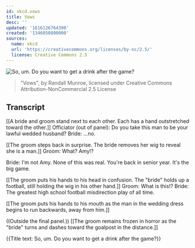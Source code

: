 ```yaml
---
id: xkcd.vows
title: Vows
desc: ''
updated: '1616126764390'
created: '1346050800000'
sources:
  name: xkcd
  url: 'https://creativecommons.org/licenses/by-nc/2.5/'
  license: Creative Commons 2.5
---
```

![So, um. Do you want to get a drink after the game?](https://imgs.xkcd.com/comics/vows.png)
> "Vows", by Randall Munroe, licensed under Creative Commons Attribution-NonCommercial 2.5 License

## Transcript
[[A bride and groom stand next to each other. Each has a hand outstretched toward the other.]]
Officiator (out of panel): Do you take this man to be your lawful wedded husband?
Bride: ...no.

[[The groom steps back in surprise. The bride removes her wig to reveal she is a man.]]
Groom: 
What? Amy!?

Bride: I'm not Amy. None of this was real. You're back in senior year. It's the big game.

[[The groom puts his hands to his head in confusion. The "bride" holds up a football, still holding the wig in his other hand.]]
Groom: What 
is
 this!?
Bride: 
The greatest high school football misdirection play of all time.


[[The groom puts his hands to his mouth as the man in the wedding dress begins to run backwards, away from him.]]

((Outside the final panel.))
[[The groom remains frozen in horror as the "bride" turns and dashes toward the goalpost in the distance.]]

{{Title text: So, um. Do you want to get a drink after the game?}}
